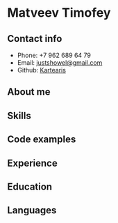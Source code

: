 # Matveev Timofey
## Contact info
  - Phone: +7 962 689 64 79
  - Email: justshowel@gmail.com
  - Github: [Kartearis](https://github.com/Kartearis)
## About me

## Skills

## Code examples

## Experience

## Education

## Languages
